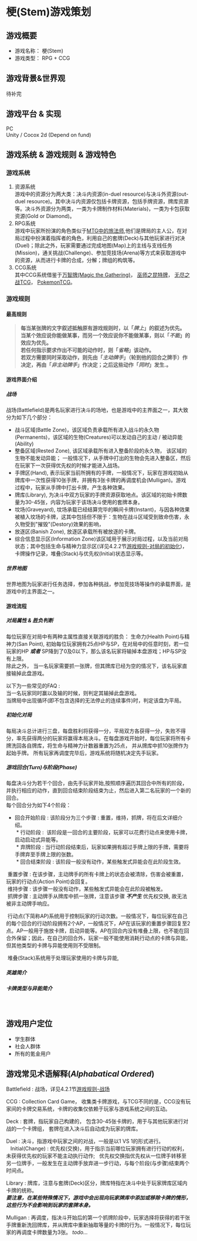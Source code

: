 # 梗(Stem)游戏策划

## **游戏概要**

  - 游戏名称： 梗(Stem)
  - 游戏类型： RPG + CCG

## **游戏背景&世界观**<br>

  待补完

## **游戏平台 & 实现**<br>

  PC<br>
  Unity / Cocox 2d (Depend on fund)

## **游戏系统 & 游戏规则 & 游戏特色**

### 游戏系统

  1. 资源系统<br>
    游戏中的资源分为两大类：决斗内资源(in-duel resource)与决斗外资源(out-duel resource)。其中决斗内资源仅包括卡牌资源，包括手牌资源，牌库资源等。决斗外资源分为两类，一类为卡牌制作材料(Materials)，一类为卡包获取资源(Gold or Diamond)。
  2. RPG系统<br>
    游戏中玩家所扮演的角色类似于[MTG中的旅法师](https://magic.wizards.com/en/story/planeswalkers),他们是牌局的主人公，在对局过程中扮演着指挥者的角色，利用自己的套牌(Deck)与其他玩家进行对决(Duel)；除此之外，玩家需要通过完成地图(Map)上的主线与支线任务(Mission)，通关挑战(Challenge)、参加竞技场(Arena)等方式来获取游戏中的资源，从而进行卡牌的合成，分解；牌组的构筑等。
  3. CCG系统<br>
    其中CCG系统借鉴于[万智牌(Magic the Gathering)](https://magic.wizards.com/en)，
    [巫师之昆特牌](https://www.playgwent.cn/index)， [无尽之战TCG](http://store.steampowered.com/app/257730/Infinity_Wars_Animated_Trading_Card_Game/)， [PokemonTCG](https://www.pokemon.com/us/pokemon-tcg/play-online/)。

### 游戏规则
#### **最高规则**  
>**每当某张牌的文字叙述抵触原有游戏规则时，以「_牌上_」的叙述为优先。**  
>**当某个效应说你能做某事，而另一个效应说你不能做某事，则以「_不能_」的效应为优先。**  
>**若任何指示要求作出不可能的动作时，则「_省略_」该动作。**  
>**若双方需要同时采取动作，则先由「_主动牌手_」（轮到他的回合之牌手）作决定，再由「_非主动牌手_」作决定；之后这些动作「_同时_」发生.。**  

#### 游戏界面介绍
##### 战场<br>

  战场(Battlefield)是两名玩家进行决斗的场地，也是游戏中的主界面之一，其大致分为如下几个部分：  
  * 战斗区域(Battle Zone)，该区域负责承载所有进入战斗的永久物(Permanents)，该区域的生物(Creatures)可以发动自己的主动 / 被动异能(Ability)  
  * 整备区域(Rested Zone), 该区域承载所有进入整备阶段的永久物， 该区域的生物不能发动异能；
  一般情况下，从手牌中打出的生物会先进入整备区，然后在玩家下一次获得优先权的时候才能进入战场。
  * 手牌区(Hand), 表示玩家当前所拥有的手牌，一般情况下，玩家在游戏初始从牌库中一次性获得10张手牌，并拥有3张卡牌的再调度机会(Mulligan)。游戏过程中，玩家从手牌中打出卡牌，产生各种效果。  
  * 牌库(Library), 为决斗中双方玩家的手牌资源获取地点。该区域的初始卡牌数量为30-45张，内容为玩家于该场决斗使用的套牌本身。  
  * 坟场(Graveyard), 坟场承载已经结算完毕的瞬间卡牌(Instant)，与因各种效果被植入坟场的卡牌，这其中包括但不限于：生物在战斗区域受到致命伤害，永久物受到"摧毁"(Destory)效果的影响，  
  * 放逐区(Banish Zone), 放逐区承载所有被放逐的卡牌。
  * 综合信息显示区(Information Zone)该区域用于展示对局过程，以及当前对局状态；其中包括生命与精神力显示区(详见4.2.2节[游戏规则-对局的初始化](#初始化对局))，卡牌操作记录，堆叠(Stack)与优先权(Initial)状态显示等。

##### 世界地图<br>
  世界地图为玩家进行任务选择，参加各种挑战，参加竞技场等操作的承载界面，是游戏中的主界面之一。

#### 游戏流程

##### 对局属性 & 胜负判断

每位玩家在对局中有两种主属性直接关联游戏的胜负： 生命力(Health Point)与精神力(San Point), 初始每位玩家拥有25点HP与SP，在对局中的任意时刻，若一位玩家的HP **_或者_** SP降到了0及0以下，那么该名玩家将输掉本盘游戏；HP与SP没有上限。  
除此之外， 当一名玩家需要抓一张牌，但其牌库已经为空的情况下，该名玩家直接输掉此盘游戏。

以下为一些常见的FAQ :   
    当一名玩家同时赢以及输的时候，则判定其输掉此盘游戏。  
    当牌局中出现循环(即不包含选择的无法停止的连续事件)时，判定该盘为平局。


##### 初始化对局  
每局决斗总计进行三盘，每盘胜利将获得一分，平局双方各获得一分，失败不得分，率先获得两分的玩家将赢得本局决斗。在每盘游戏开始时，每位玩家将所有卡牌洗回各自牌库，将生命与精神力计数器重置为25点， 并从牌库中抓10张牌作为起始手牌。 所有玩家再调度完毕后，游戏系统将随机决定先手玩家。

##### 游戏回合(Turn)与阶段(Phase)
每盘决斗分为若干个回合，由先手玩家开始,按照顺序遍历其回合中所有的阶段，并执行相应的动作，直到回合结束阶段结束为止，然后进入第二名玩家的一个新的回合。  
每个回合分为如下4个阶段：
  * 回合开始阶段 : 该阶段分为三个步骤 : 重置，维持，抓牌，将在后文详细介绍。  
  * 行动阶段 :  该阶段是一回合的主要阶段，玩家可以花费行动点来使用卡牌，启动启动式异能等。  
  * 弃牌阶段 : 当行动阶段结束后，玩家如果拥有超过手牌上限的手牌，需要将手牌弃至手牌上限的张数。  
  * 回合结束阶段 : 该阶段一般没有动作，某些触发式异能会在此阶段生效。    
  
  重置步骤 : 在该步骤，主动牌手的所有卡牌上的状态会被清除，伤害会被重置，玩家的行动点(Action Point)会回复。  
  维持步骤 : 该步骤一般没有动作，某些触发式异能会在此阶段被触发。  
  抓牌步骤 : 主动牌手从牌库中抓一张牌，注意该步骤 **_不产生_** 优先权交换, 故无法被非主动牌手响应。    
  
  行动点(下简称AP)系统用于控制玩家的行动次数。一般情况下，每位玩家在自己的每个回合的行动阶段拥有2个AP，一般情况下，AP在该玩家的重置步骤回复至2点。AP一般用于施放卡牌，启动异能等。AP在回合内没有堆叠上限，也不能在回合外保留；因此，在自己的回合外，玩家一般不能使用消耗行动点的卡牌与异能，但其他类型的卡牌与异能使用则不受限制。  
  
  堆叠(Stack)系统用于处理玩家使用的卡牌与异能,  
  
##### 英雄简介

##### 卡牌类型与异能简介
  
## **游戏用户定位**

  - 学生群体
  - 社会人群体
  - 所有的氪金用户

## **游戏常见术语解释**(_Alphabatical Ordered_)<br>
  Battlefield : 战场，详见4.2.1节[游戏规则-战场](#战场)

  CCG : Collection Card Game， 收集类卡牌游戏，与TCG不同的是，CCG没有玩家间的卡牌交易系统，卡牌的收集仅依赖于玩家与游戏系统之间的互动。

  Deck : 套牌，指玩家自己构建的， 包含30-45张卡牌的，用于与其他玩家进行对战的一个卡牌组， 套牌在进入决斗后自动成为玩家的牌库。

  Duel : 决斗，指游戏中玩家之间的对战，一般是以1 VS 1的形式进行。  
  
  Initial(Change) : 优先权(交换)，用于指示当前哪位玩家拥有进行行动的权利，未获得优先权的玩家不能主动执行动作;    
  优先权交换指优先权从一位牌手转移至另一位牌手，一般发生在主动牌手放弃进一步行动，与每个阶段(与步骤)结束两个时间点。  

  Library : 牌库，注意与套牌(Deck)区分，牌库特指在决斗中处于玩家牌库区域内卡牌的统称。<br>
  **_要注意，在某些特殊情况下，游戏中会出现向玩家牌库中添加或移除卡牌的情形，这些行为不会影响到玩家的套牌本身。_**

  Mulligan : 再调度，指决斗开始后的第一个抓牌阶段中，玩家选择将获得的若干张手牌重新洗回牌库，并从牌库中重新抽取等量的卡牌的行为。一般情况下，每位玩家的再调度卡牌数量为3张。 _todo..._
